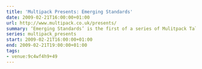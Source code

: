 ```yaml
---
title: 'Multipack Presents: Emerging Standards'
date: 2009-02-21T16:00:00+01:00
url: http://www.multipack.co.uk/presents/
summary: ‘Emerging Standards’ is the first of a series of Mulitpack Talks under the newly launched ‘Presents’ series. Join us on Saturday 21st February, at the One Black Bear offices, to hear Bruce Lawson, Stuart Langridge and Matt Machell discuss HTML 5, ARIA and other emerging web standards.
series: multipack_presents
start: 2009-02-21T16:00:00+01:00
end: 2009-02-21T19:00:00+01:00
tags:
- venue:9c4wf4h9+49
---
```

